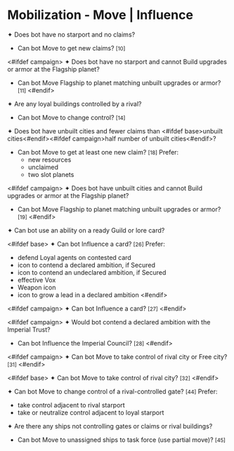 # Mobilization - Move | Influence

✦ Does bot have no starport and no claims?

- Can bot Move to get new claims? <span style="font-size: 12px;">[10]</span>

<#ifdef campaign>
✦ Does bot have no starport and cannot Build upgrades or armor at the Flagship planet?

- Can bot Move Flagship to planet matching unbuilt upgrades or armor? <span style="font-size: 12px;">[11]</span>
<#endif>

✦ Are any loyal buildings controlled by a rival?

- Can bot Move to change control? <span style="font-size: 12px;">[14]</span>

✦ Does bot have unbuilt cities and fewer claims than <#ifdef base>unbuilt cities<#endif><#ifdef campaign>half number of unbuilt cities<#endif>?

- Can bot Move to get at least one new claim? <span style="font-size: 12px;">[18]</span> Prefer:
	- new resources
	- unclaimed
	- two slot planets

<#ifdef campaign>
✦ Does bot have unbuilt cities and cannot Build upgrades or armor at the Flagship planet?

- Can bot Move Flagship to planet matching unbuilt upgrades or armor? <span style="font-size: 12px;">[19]</span>
<#endif>

✦ Can bot use an ability on a ready Guild or lore card?

<#ifdef base>
✦ Can bot Influence a card? <span style="font-size: 12px;">[26]</span> Prefer:

- defend Loyal agents on contested card
- icon to contend a declared ambition, if Secured
- icon to contend an undeclared ambition, if Secured
- effective Vox
- Weapon icon
- icon to grow a lead in a declared ambition
<#endif>

<#ifdef campaign>
✦ Can bot Influence a card? <span style="font-size: 12px;">[27]</span>
<#endif>

<#ifdef campaign>
✦ Would bot contend a declared ambition with the Imperial Trust?

- Can bot Influence the Imperial Council? <span style="font-size: 12px;">[28]</span>
<#endif>

<#ifdef campaign>
✦ Can bot Move to take control of rival city or Free city? <span style="font-size: 12px;">[31]</span>
<#endif>

<#ifdef base>
✦ Can bot Move to take control of rival city? <span style="font-size: 12px;">[32]</span>
<#endif>

✦ Can bot Move to change control of a rival-controlled gate? <span style="font-size: 12px;">[44]</span> Prefer:

- take control adjacent to rival starport
- take or neutralize control adjacent to loyal starport

✦ Are there any ships not controlling gates or claims or rival buildings?

- Can bot Move to unassigned ships to task force (use partial move)? <span style="font-size: 12px;">[45]</span>

<div class="pagebreak"> </div>
